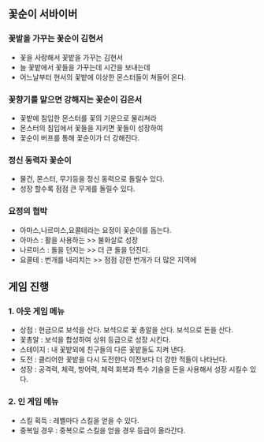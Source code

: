 ## 꽃순이 서바이버
### 꽃밭을 가꾸는 꽃순이 김현서
  - 꽃을 사랑해서 꽃밭을 가꾸는 김현서
  - 늘 꽃밭에서 꽃들을 가꾸는데 시간을 보내는데 
  - 어느날부터 현서의 꽃밭에 이상한 몬스터들이 쳐들어 온다. 
 
### 꽃향기를 맡으면 강해지는 꽃순이 김은서 
  - 꽃밭에 침입한 몬스터를 꽃의 기운으로 물리쳐라 
  - 몬스터의 침입에서 꽃들을 지키면 꽃들이 성장하여 
  - 꽃순이 버프를 통해 꽃순이가 더 강해진다. 

### 정신 동력자 꽃순이
  - 물건, 몬스터, 무기등을 정신 동력으로 돌릴수 있다. 
  - 성장 할수록 점점 큰 무게를 돌릴수 있다. 

### 요정의 협박
  - 아마스,나르미스,요콜테라는 요정이 꽃순이를 돕는다. 
  - 아마스 : 활을 사용하는 >> 불화살로 성장
  - 나르미스 : 돌을 던지는 >> 더 큰 돌을 던진다.
  - 요콜테 : 번개를 내리치는 >> 점점 강한 번개가 더 많은 지역에 

## 게임 진행
### 1. 아웃 게임 메뉴
  - 상점 : 현금으로 보석을 산다. 보석으로 꽃 총알을 산다. 보석으로 돈을 산다. 
  - 꽃총알 : 보석을 합성하여 상위 등급으로 성장 시킨다. 
  - 스테이지 : 내 꽃밭외에 친구들의 다른 꽃밭들도 지켜 낸다. 
  - 도전 : 클리어한 꽃밭을 다시 도전한다 이전보다 더 강한 적들이 나타난다.
  - 성장 : 공격력, 체력, 방어력, 체력 회복과 특수 기술을 돈을 사용해서 성장 시킬수 있다. 

### 2. 인 게임 메뉴
  - 스킬 획득 : 레벨마다 스킬을 얻을 수 있다. 
  - 중복일 경우 : 중복으로 스킬을 얻을 경우 등급이 올라간다.  


